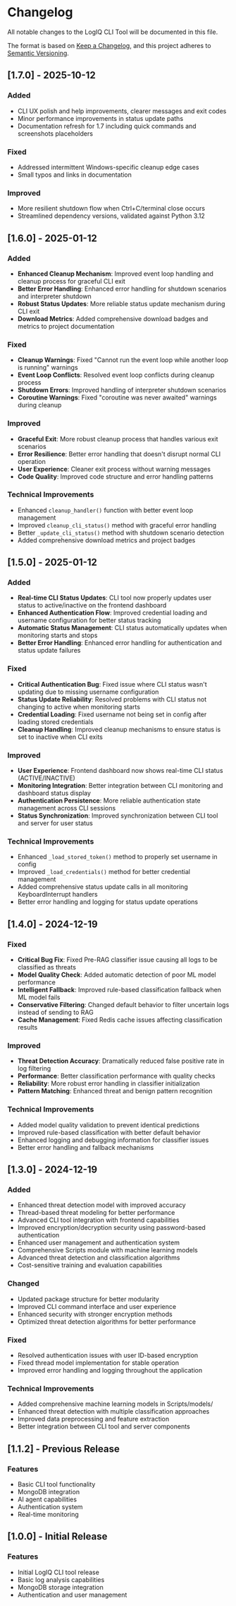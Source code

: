 # Changelog

All notable changes to the LogIQ CLI Tool will be documented in this file.

The format is based on [Keep a Changelog](https://keepachangelog.com/en/1.0.0/),
and this project adheres to [Semantic Versioning](https://semver.org/spec/v2.0.0.html).

## [1.7.0] - 2025-10-12

### Added
- CLI UX polish and help improvements, clearer messages and exit codes
- Minor performance improvements in status update paths
- Documentation refresh for 1.7 including quick commands and screenshots placeholders

### Fixed
- Addressed intermittent Windows-specific cleanup edge cases
- Small typos and links in documentation

### Improved
- More resilient shutdown flow when Ctrl+C/terminal close occurs
- Streamlined dependency versions, validated against Python 3.12

## [1.6.0] - 2025-01-12

### Added
- **Enhanced Cleanup Mechanism**: Improved event loop handling and cleanup process for graceful CLI exit
- **Better Error Handling**: Enhanced error handling for shutdown scenarios and interpreter shutdown
- **Robust Status Updates**: More reliable status update mechanism during CLI exit
- **Download Metrics**: Added comprehensive download badges and metrics to project documentation

### Fixed
- **Cleanup Warnings**: Fixed "Cannot run the event loop while another loop is running" warnings
- **Event Loop Conflicts**: Resolved event loop conflicts during cleanup process
- **Shutdown Errors**: Improved handling of interpreter shutdown scenarios
- **Coroutine Warnings**: Fixed "coroutine was never awaited" warnings during cleanup

### Improved
- **Graceful Exit**: More robust cleanup process that handles various exit scenarios
- **Error Resilience**: Better error handling that doesn't disrupt normal CLI operation
- **User Experience**: Cleaner exit process without warning messages
- **Code Quality**: Improved code structure and error handling patterns

### Technical Improvements
- Enhanced `cleanup_handler()` function with better event loop management
- Improved `cleanup_cli_status()` method with graceful error handling
- Better `_update_cli_status()` method with shutdown scenario detection
- Added comprehensive download metrics and project badges

## [1.5.0] - 2025-01-12

### Added
- **Real-time CLI Status Updates**: CLI tool now properly updates user status to active/inactive on the frontend dashboard
- **Enhanced Authentication Flow**: Improved credential loading and username configuration for better status tracking
- **Automatic Status Management**: CLI status automatically updates when monitoring starts and stops
- **Better Error Handling**: Enhanced error handling for authentication and status update failures

### Fixed
- **Critical Authentication Bug**: Fixed issue where CLI status wasn't updating due to missing username configuration
- **Status Update Reliability**: Resolved problems with CLI status not changing to active when monitoring starts
- **Credential Loading**: Fixed username not being set in config after loading stored credentials
- **Cleanup Handling**: Improved cleanup mechanisms to ensure status is set to inactive when CLI exits

### Improved
- **User Experience**: Frontend dashboard now shows real-time CLI status (ACTIVE/INACTIVE)
- **Monitoring Integration**: Better integration between CLI monitoring and dashboard status display
- **Authentication Persistence**: More reliable authentication state management across CLI sessions
- **Status Synchronization**: Improved synchronization between CLI tool and server for user status

### Technical Improvements
- Enhanced `_load_stored_token()` method to properly set username in config
- Improved `_load_credentials()` method for better credential management
- Added comprehensive status update calls in all monitoring KeyboardInterrupt handlers
- Better error handling and logging for status update operations

## [1.4.0] - 2024-12-19

### Fixed
- **Critical Bug Fix**: Fixed Pre-RAG classifier issue causing all logs to be classified as threats
- **Model Quality Check**: Added automatic detection of poor ML model performance
- **Intelligent Fallback**: Improved rule-based classification fallback when ML model fails
- **Conservative Filtering**: Changed default behavior to filter uncertain logs instead of sending to RAG
- **Cache Management**: Fixed Redis cache issues affecting classification results

### Improved
- **Threat Detection Accuracy**: Dramatically reduced false positive rate in log filtering
- **Performance**: Better classification performance with quality checks
- **Reliability**: More robust error handling in classifier initialization
- **Pattern Matching**: Enhanced threat and benign pattern recognition

### Technical Improvements
- Added model quality validation to prevent identical predictions
- Improved rule-based classification with better default behavior
- Enhanced logging and debugging information for classifier issues
- Better error handling and fallback mechanisms

## [1.3.0] - 2024-12-19

### Added
- Enhanced threat detection model with improved accuracy
- Thread-based threat modeling for better performance
- Advanced CLI tool integration with frontend capabilities
- Improved encryption/decryption security using password-based authentication
- Enhanced user management and authentication system
- Comprehensive Scripts module with machine learning models
- Advanced threat detection and classification algorithms
- Cost-sensitive training and evaluation capabilities

### Changed
- Updated package structure for better modularity
- Improved CLI command interface and user experience
- Enhanced security with stronger encryption methods
- Optimized threat detection algorithms for better performance

### Fixed
- Resolved authentication issues with user ID-based encryption
- Fixed thread model implementation for stable operation
- Improved error handling and logging throughout the application

### Technical Improvements
- Added comprehensive machine learning models in Scripts/models/
- Enhanced threat detection with multiple classification approaches
- Improved data preprocessing and feature extraction
- Better integration between CLI tool and server components

## [1.1.2] - Previous Release

### Features
- Basic CLI tool functionality
- MongoDB integration
- AI agent capabilities
- Authentication system
- Real-time monitoring

## [1.0.0] - Initial Release

### Features
- Initial LogIQ CLI tool release
- Basic log analysis capabilities
- MongoDB storage integration
- Authentication and user management
